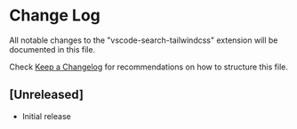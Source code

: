 # Change Log

All notable changes to the "vscode-search-tailwindcss" extension will be documented in this file.

Check [Keep a Changelog](http://keepachangelog.com/) for recommendations on how to structure this file.

## [Unreleased]

- Initial release